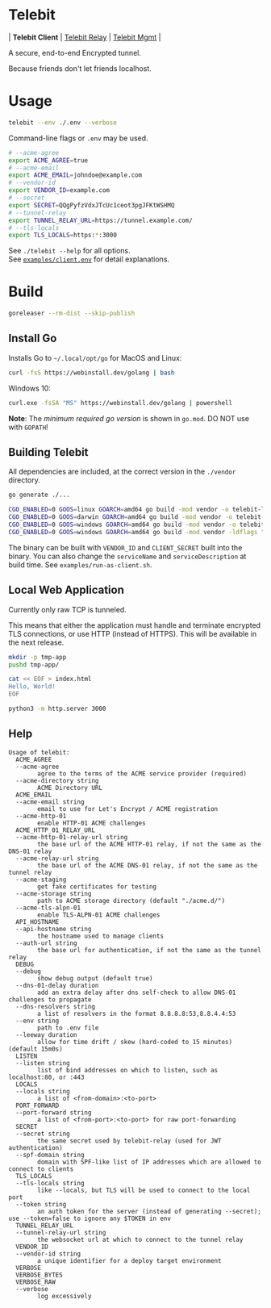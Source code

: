 # Telebit

| **Telebit Client** | [Telebit Relay](/tree/master/cmd/telebit) | [Telebit Mgmt](/tree/master/cmd/mgmt) |

A secure, end-to-end Encrypted tunnel.

Because friends don't let friends localhost.

# Usage

```bash
telebit --env ./.env --verbose
```

Command-line flags or `.env` may be used.

```bash
# --acme-agree
export ACME_AGREE=true
# --acme-email
export ACME_EMAIL=johndoe@example.com
# --vendor-id
export VENDOR_ID=example.com
# --secret
export SECRET=QQgPyfzVdxJTcUc1ceot3pgJFKtWSHMQ
# --tunnel-relay
export TUNNEL_RELAY_URL=https://tunnel.example.com/
# --tls-locals
export TLS_LOCALS=https:*:3000
```

See `./telebit --help` for all options. \
See [`examples/client.env`][client-env] for detail explanations.

[client-env]: /tree/master/examples/client.env

# Build

```bash
goreleaser --rm-dist --skip-publish
```

## Install Go

Installs Go to `~/.local/opt/go` for MacOS and Linux:

```bash
curl -fsS https://webinstall.dev/golang | bash
```

Windows 10:

```bash
curl.exe -fsSA "MS" https://webinstall.dev/golang | powershell
```

**Note**: The _minimum required go version_ is shown in `go.mod`. DO NOT use with `GOPATH`!

## Building Telebit

All dependencies are included, at the correct version in the `./vendor` directory.

```bash
go generate ./...

CGO_ENABLED=0 GOOS=linux GOARCH=amd64 go build -mod vendor -o telebit-linux ./cmd/telebit/*.go
CGO_ENABLED=0 GOOS=darwin GOARCH=amd64 go build -mod vendor -o telebit-macos ./cmd/telebit/*.go
CGO_ENABLED=0 GOOS=windows GOARCH=amd64 go build -mod vendor -o telebit-windows-debug.exe ./cmd/telebit/*.go
CGO_ENABLED=0 GOOS=windows GOARCH=amd64 go build -mod vendor -ldflags "-H windowsgui" -o telebit-windows.exe ./cmd/telebit/*.go
```

The binary can be built with `VENDOR_ID` and `CLIENT_SECRET` built into the binary.
You can also change the `serviceName` and `serviceDescription` at build time.
See `examples/run-as-client.sh`.

## Local Web Application

Currently only raw TCP is tunneled.

This means that either the application must handle and terminate encrypted TLS connections, or use HTTP (instead of HTTPS).
This will be available in the next release.

```bash
mkdir -p tmp-app
pushd tmp-app/

cat << EOF > index.html
Hello, World!
EOF

python3 -m http.server 3000
```

## Help

```
Usage of telebit:
  ACME_AGREE
  --acme-agree
    	agree to the terms of the ACME service provider (required)
  --acme-directory string
    	ACME Directory URL
  ACME_EMAIL
  --acme-email string
    	email to use for Let's Encrypt / ACME registration
  --acme-http-01
    	enable HTTP-01 ACME challenges
  ACME_HTTP_01_RELAY_URL
  --acme-http-01-relay-url string
    	the base url of the ACME HTTP-01 relay, if not the same as the DNS-01 relay
  --acme-relay-url string
    	the base url of the ACME DNS-01 relay, if not the same as the tunnel relay
  --acme-staging
    	get fake certificates for testing
  --acme-storage string
    	path to ACME storage directory (default "./acme.d/")
  --acme-tls-alpn-01
    	enable TLS-ALPN-01 ACME challenges
  API_HOSTNAME
  --api-hostname string
    	the hostname used to manage clients
  --auth-url string
    	the base url for authentication, if not the same as the tunnel relay
  DEBUG
  --debug
    	show debug output (default true)
  --dns-01-delay duration
    	add an extra delay after dns self-check to allow DNS-01 challenges to propagate
  --dns-resolvers string
    	a list of resolvers in the format 8.8.8.8:53,8.8.4.4:53
  --env string
    	path to .env file
  --leeway duration
    	allow for time drift / skew (hard-coded to 15 minutes) (default 15m0s)
  LISTEN
  --listen string
    	list of bind addresses on which to listen, such as localhost:80, or :443
  LOCALS
  --locals string
    	a list of <from-domain>:<to-port>
  PORT_FORWARD
  --port-forward string
    	a list of <from-port>:<to-port> for raw port-forwarding
  SECRET
  --secret string
    	the same secret used by telebit-relay (used for JWT authentication)
  --spf-domain string
    	domain with SPF-like list of IP addresses which are allowed to connect to clients
  TLS_LOCALS
  --tls-locals string
    	like --locals, but TLS will be used to connect to the local port
  --token string
    	an auth token for the server (instead of generating --secret); use --token=false to ignore any $TOKEN in env
  TUNNEL_RELAY_URL
  --tunnel-relay-url string
    	the websocket url at which to connect to the tunnel relay
  VENDOR_ID
  --vendor-id string
    	a unique identifier for a deploy target environment
  VERBOSE
  VERBOSE_BYTES
  VERBOSE_RAW
  --verbose
    	log excessively
```
